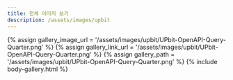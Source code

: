 ```yaml
---
title: 전체 이미지 보기
description: /assets/images/upbit
---
```




{% assign gallery_image_url = '/assets/images/upbit/UPbit-OpenAPI-Query-Quarter.png' %}
{% assign gallery_link_url = '/assets/images/upbit/UPbit-OpenAPI-Query-Quarter.png' %}
{% assign gallery_path = '/assets/images/upbit/UPbit-OpenAPI-Query-Quarter.png' %}
{% include body-gallery.html %}
